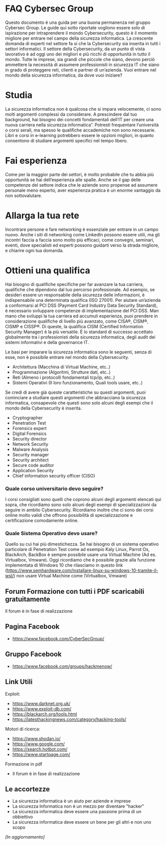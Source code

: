# FAQ Cybersec Group 

Questo documento è una guida per una buona permanenza nel gruppo Cybersec Group. Le guide qui sotto riportate vogliono essere solo di ispirazione per intraprendere il mondo Cybersecurity, questo è il momento migliore per entrare nel campo della sicurezza informatica. La crescente domanda di esperti nel settore fa si che la Cybersecurity sia inserita in tutti i settori informatici. Il settore della Cybersecurity, da un punto di vista lavorativo è ad oggi uno dei migliori e più ricchi di opportunità in tutto il mondo. Tutte le imprese, sia grandi che piccole che siano, devono perciò ammettere la necessità di assumere professionisti in sicurezza IT che siano in grado di proteggere reti, clienti e partner di un’azienda. Vuoi entrare nel mondo della sicurezza informatica, da dove vuoi iniziare?

# Studia
La sicurezza informatica non è qualcosa che si impara velocemente, ci sono molti argomenti complessi da considerare.
A prescindere dal tuo background, hai bisogno dei concetti fondamentali dell’IT per creare una nuova carriera nella sicurezza informatica”. Potresti frequentare l’università o corsi serali, ma spesso le qualifiche accademiche non sono necessarie. Libri e corsi in e-learning potrebbero essere le opzioni migliori, in quanto consentono di studiare argomenti specifici nel tempo libero.

# Fai esperienza
Come per la maggior parte dei settori, è molto probabile che tu abbia più opportunità se hai dell’esperienza alle spalle. Anche se il gap delle competenze del settore indica che le aziende sono propense ad assumere personale meno esperto, aver esperienza pratica è un enorme vantaggio da non sottovalutare.

# Allarga la tua rete
Incontrare persone e fare networking è essenziale per entrare in un campo nuovo. Anche i siti di networking come LinkedIn possono essere utili, ma gli incontri faccia a faccia sono molto più efficaci, come convegni, seminari, eventi, dove specialisti ed esperti possono guidarti verso la strada migliore, e chiarire ogni tua domanda.

# Ottieni una qualifica
Hai bisogno di qualifiche specifiche per far avanzare la tua carriera, qualifiche che dipendono dal tuo percorso professionale. Ad esempio, se desideri essere un responsabile della sicurezza delle informazioni, è indispensabile una determinata qualifica (ISO 27001). Per aiutare un’azienda a conformarsi al PCI DSS (Payment Card Industry Data Security Standard), è necessario sviluppare competenze di implementazione del PCI DSS. Man mano che sviluppi la tua carriera ed accumuli esperienza, puoi prendere in considerazione qualifiche di livello più avanzato, come CISA®, CISM®, CISMP e CISSP®. Di queste, la qualifica CISM (Certified Information Security Manager) è la più versatile. È lo standard di successo accettato globalmente tra i professionisti della sicurezza informatica, degli audit dei sistemi informativi e della governance IT.

Le basi per imparare la sicurezza informatica sono le seguenti, senza di esse, non è possibile entrare nel mondo della Cybersecurity.
- Architettura (Macchina di Virtual Machine, etc..)
- Programmazione (Algoritmi, Strutture dati, etc..) 
- Reti (Almeno i protocolli fondamentali tcp/ip, etc..)
- Sistemi Operativi (Il loro funzionamento, Quali tools usare, etc..)

Se credi di avere già queste caratteristiche su questi argomenti, puoi cominciare a studiare questi argomenti che abbracciano la sicurezza informatica, consapevole che questi sono solo alcuni degli esempi che il mondo della Cybersecurity è inserita.

- Cryptographer
- Penetration Test
- Forensics expert
- Digital Forensics
- Security director
- Network Security
- Malware Analysis
- Security manager
- Security architect
- Secure code auditor
- Application Security
- Chief information security officer (CISO)

### Quale corso universitario devo seguire?
I corsi consigliati sono quelli che coprono alcuni degli argomenti elencati qui sopra, che ricordiamo sono solo alcuni degli esempi di specializzazioni da seguire in ambito Cybersecurity. Ricordiamo inoltre che ci sono dei corsi online molto validi che offrono possibilità di specializzazione e certificazione comodamente online.

### Quale Sistema Operativo devo usare?
Quello su cui hai più dimestichezza. Se hai bisogno di un sistema operativo particolare di Penetration Test come ad esempio Kaly Linux, Parrot Os, BlackArch, BackBox è sempre possibile usare una Virtual Machine (Ad es. Virtualbox, Vmware). Oggi ricordiamo che è possibile grazie alla funzione implementata di Windows 10 che rilasciamo in questo link (https://www.semhardware.com/installare-linux-su-windows-10-tramite-il-wsl/) non usare Virtual Machine come (Virtualbox, Vmware)

## Forum Formazione con tutti i PDF scaricabili gratuitamente
Il forum è in fase di realizzazione  

## Pagina Facebook
- https://www.facebook.com/CyberSecGroup/

## Gruppo Facebook
- https://www.facebook.com/groups/hackmenow/

## Link Utili
Exploit:
- https://www.darknet.org.uk/
- https://www.exploit-db.com/
- https://blackarch.org/tools.html
- https://latesthackingnews.com/category/hacking-tools/

Motori di ricerca:
- https://www.shodan.io/
- https://www.google.com/
- https://search.hotbot.com/
- https://www.startpage.com/

Formazione in pdf
- Il forum è in fase di realizzazione 

## Le accortezze
- La sicurezza informatica è un aiuto per aziende e imprese
- La sicurezza Informatica non è un mezzo per diventare "hacker"
- La sicurezza informatica deve essere una passione prima di un obbiettivo
- La sicurezza informatica deve essere un bene per gli altri e non uno scopo

*[In aggiornamento]*
